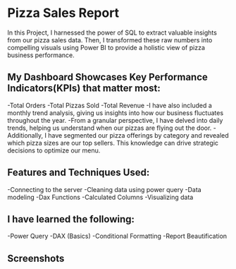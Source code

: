# Pizza Sales Report
In this Project, I harnessed the power of SQL to extract valuable insights from our pizza sales data. Then, I transformed these raw numbers into compelling visuals using Power BI to provide a holistic view of pizza business performance.

## My Dashboard Showcases Key Performance Indicators(KPIs) that matter most:
-Total Orders
-Total Pizzas Sold
-Total Revenue
-I have also included a monthly trend analysis, giving us insights into how our business fluctuates throughout the year.
-From a granular perspective, I have delved into daily trends, helping us understand when our pizzas are flying out the door.
-Additionally, I have segmented our pizza offerings by category and revealed which pizza sizes are our top sellers. This knowledge can drive strategic decisions to optimize our menu.

## Features and Techniques Used:
-Connecting to the server
-Cleaning data using power query
-Data modeling
-Dax Functions
-Calculated Columns
-Visualizing data

## I have learned the following:
-Power Query
-DAX (Basics)
-Conditional Formatting
-Report Beautification

## Screenshots
